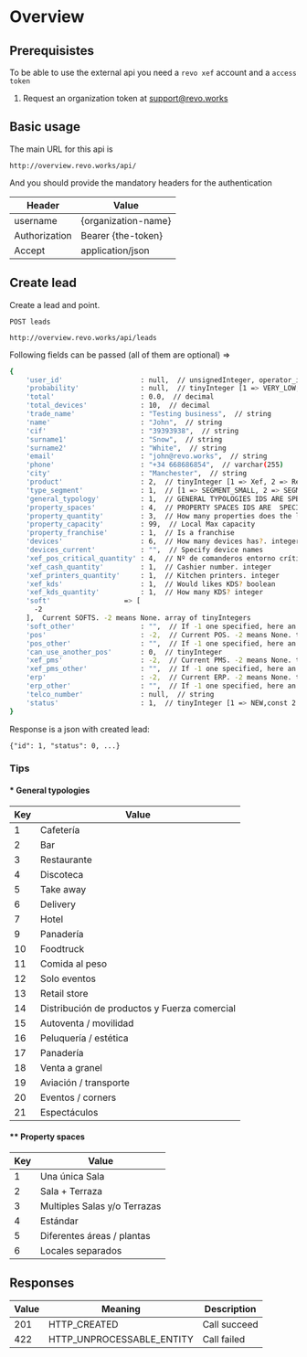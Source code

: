 # Overview

## Prerequisistes

To be able to use the external api you need a `revo xef` account and a `access token`

1. Request an organization token at support@revo.works 

## Basic usage
The main URL for this api is


`http://overview.revo.works/api/`

And you should provide the mandatory headers for the authentication


Header        | Value
--------------|----------
username      | {organization-name}
Authorization | Bearer {the-token}
Accept        | application/json

## Create lead
Create a lead and point.

`POST leads` 

`http://overview.revo.works/api/leads`

Following fields can be passed (all of them are optional) =>

```sh
{
    'user_id'                   : null,  // unsignedInteger, operator_id if known
    'probability'               : null,  // tinyInteger [1 => VERY_LOW, 2 => LOW, 3 => MEDIUM, 4 => HIGH, 5 => VERY_HIGH]
    'total'                     : 0.0,  // decimal
    'total_devices'             : 10,  // decimal
    'trade_name'                : "Testing business",  // string
    'name'                      : "John",  // string
    'cif'                       : "39393938",  // string
    'surname1'                  : "Snow",  // string
    'surname2'                  : "White",  // string
    'email'                     : "john@revo.works",  // string
    'phone'                     : "+34 668686854",  // varchar(255)
    'city'                      : "Manchester",  // string
    'product'                   : 2,  // tinyInteger [1 => Xef, 2 => Retail]
    'type_segment'              : 1,  // [1 => SEGMENT_SMALL, 2 => SEGMENT_MEDIUM, 3 => SEGMENT_LARGE]
    'general_typology'          : 1,  // GENERAL TYPOLOGIES IDS ARE SPECIFIED BELOW*
    'property_spaces'           : 4,  // PROPERTY SPACES IDS ARE  SPECIFIED BELOW**
    'property_quantity'         : 3,  // How many properties does the lead have
    'property_capacity'         : 99,  // Local Max capacity
    'property_franchise'        : 1,  // Is a franchise
    'devices'                   : 6,  // How many devices has?. integer
    'devices_current'           : "",  // Specify device names 
    'xef_pos_critical_quantity' : 4,  // Nº de comanderos entorno crítico. integer
    'xef_cash_quantity'         : 1,  // Cashier number. integer
    'xef_printers_quantity'     : 1,  // Kitchen printers. integer
    'xef_kds'                   : 1,  // Would likes KDS? boolean
    'xef_kds_quantity'          : 1,  // How many KDS? integer
    'soft'                  => [
      -2
    ],  Current SOFTS. -2 means None. array of tinyIntegers
    'soft_other'                : "",  // If -1 one specified, here an other soft name can be written. string
    'pos'                       : -2,  // Current POS. -2 means None. tinyInteger
    'pos_other'                 : "",  // If -1 one specified, here an other pos name can be written. string
    'can_use_another_pos'       : 0,  // tinyInteger
    'xef_pms'                   : -2,  // Current PMS. -2 means None. tinyInteger
    'xef_pms_other'             : "",  // If -1 one specified, here an other pms name can be written. string
    'erp'                       : -2,  // Current ERP. -2 means None. tinyInteger
    'erp_other'                 : "",  // If -1 one specified, here an other erp name can be written. string
    'telco_number'              : null,  // string
    'status'                    : 1,  // tinyInteger [1 => NEW,const 2 => FIRST_CONTACT,const 3 => VISITED,const 4 => COMPLETED,const 5 => FAILED]
}
```

Response is a json with created lead:

`{"id": 1, "status": 0, ...}`


### Tips
#### \* General typologies

Key | Value          
------------------|--------------
1 | Cafetería
2 | Bar
3 | Restaurante
4 | Discoteca
5 | Take away
6 | Delivery   
7 | Hotel      
9 | Panadería  
10 | Foodtruck  
11 | Comida al peso
12 | Solo eventos
13 | Retail store
14 | Distribución de productos y Fuerza comercial
15 | Autoventa / movilidad
16 | Peluquería / estética
17 | Panadería 
18 | Venta a granel
19 | Aviación / transporte
20 | Eventos / corners
21 | Espectáculos

#### ** Property spaces

Key | Value          
------------------|--------------
1 | Una única Sala
2 | Sala + Terraza
3 | Multiples Salas y/o Terrazas
4 | Estándar
5 | Diferentes áreas / plantas
6 | Locales separados

## Responses

Value | Meaning                    | Description
------|----------------------------|------------------------------------------------
201   | HTTP_CREATED               | Call succeed
422   | HTTP_UNPROCESSABLE_ENTITY  | Call failed
